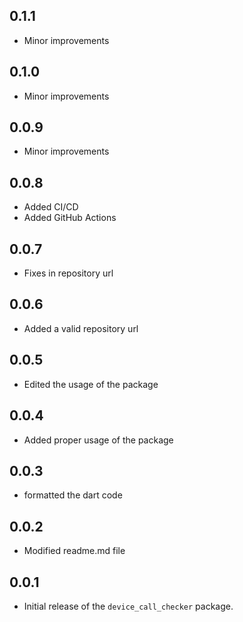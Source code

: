 ## 0.1.1
- Minor improvements

## 0.1.0
- Minor improvements

## 0.0.9
- Minor improvements

## 0.0.8
- Added CI/CD 
- Added GitHub Actions

## 0.0.7
- Fixes in repository url

## 0.0.6
- Added a valid repository url

## 0.0.5
- Edited the usage of the package

## 0.0.4
- Added proper usage of the package

## 0.0.3
- formatted the dart code

## 0.0.2
- Modified readme.md file

## 0.0.1
- Initial release of the `device_call_checker` package.

